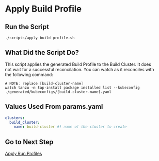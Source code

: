 # Apply Build Profile

## Run the Script

```shell
./scripts/apply-build-profile.sh
```

## What Did the Script Do?

This script applies the generated Build Profile to the Build Cluster. It does not wait for a successful reconcilation. You can watch as it reconciles with the following command:

```shell
# NOTE: replace [build-cluster-name]
watch tanzu -n tap-install package installed list --kubeconfig ./generated/kubeconfigs/[build-cluster-name].yaml
```

## Values Used From params.yaml

```yaml
clusters:
  build_cluster:
    name: build-cluster #! name of the cluster to create
```

## Go to Next Step

[Apply Run Profiles](./05-apply-run-profiles.md)
